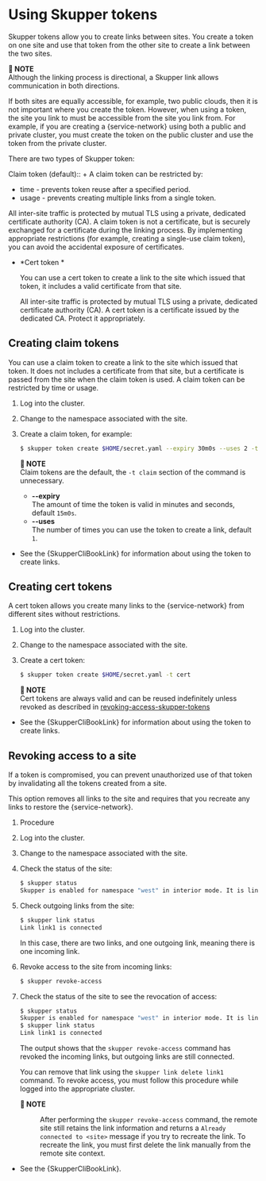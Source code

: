 # Using Skupper tokens

Skupper tokens allow you to create links between sites.
You create a token on one site and use that token from the other site to create a link between the two sites.

**📌 NOTE**\
Although the linking process is directional, a Skupper link allows communication in both directions.

If both sites are equally accessible, for example, two public clouds, then it is not important where you create the token.
However, when using a token, the site you link to must be accessible from the site you link from.
For example, if you are creating a {service-network} using both a public and private cluster, you must create the token on the public cluster and use the token from the private cluster.

There are two types of Skupper token:

Claim token (default):: 
+
A claim token can be restricted by:

* time - prevents token reuse after a specified period.
* usage - prevents creating multiple links from a single token.

All inter-site traffic is protected by mutual TLS using a private, dedicated certificate authority (CA).
A claim token is not a certificate, but is securely exchanged for a certificate during the linking process.
By implementing appropriate restrictions (for example, creating a single-use claim token), you can avoid the accidental exposure of certificates.

* *Cert token *

  You can use a cert token to create a link to the site which issued that token, it includes a valid certificate from that site.

  All inter-site traffic is protected by mutual TLS using a private, dedicated certificate authority (CA).
  A cert token is a certificate issued by the dedicated CA.
  Protect it appropriately.

## Creating claim tokens

You can use a claim token to create a link to the site which issued that token.
It does not includes a certificate from that site, but a certificate is passed from the site when the claim token is used.
A claim token can be restricted by time or usage.

1. Log into the cluster.
2. Change to the namespace associated with the site.
3. Create a claim token, for example:

   ```bash
   $ skupper token create $HOME/secret.yaml --expiry 30m0s --uses 2 -t claim
   ```

   **📌 NOTE**\
   Claim tokens are the default, the `-t claim` section of the command is unnecessary.

   * **--expiry**\
   The amount of time the token is valid in minutes and seconds, default `15m0s`.
   * **--uses**\
   The number of times you can use the token to create a  link, default `1`.

* See the {SkupperCliBookLink} for information about using the token to create links.

## Creating cert tokens

A cert token allows you create many links to the {service-network} from different sites without restrictions.

1. Log into the cluster.
2. Change to the namespace associated with the site.
3. Create a cert token:

   ```bash
   $ skupper token create $HOME/secret.yaml -t cert
   ```

   **📌 NOTE**\
   Cert tokens are always valid and can be reused indefinitely unless revoked as described in [revoking-access-skupper-tokens](#revoking-access-skupper-tokens)

* See the {SkupperCliBookLink} for information about using the token to create links.

## Revoking access to a site

If a token is compromised, you can prevent unauthorized use of that token by invalidating  all the tokens created from a site.

This option removes all links to the site and requires that you recreate any links to restore the {service-network}.

1. Procedure
2. Log into the cluster.
3. Change to the namespace associated with the site.
4. Check the status of the site:

   ```bash
   $ skupper status
   Skupper is enabled for namespace "west" in interior mode. It is linked to 2 other sites.
   ```
5. Check outgoing links from the site:

   ```bash
   $ skupper link status
   Link link1 is connected
   ```

   In this case, there are two links, and one outgoing link, meaning there is one incoming link.
6. Revoke access to the site from incoming links:

   ```bash
   $ skupper revoke-access
   ```
7. Check the status of the site to see the revocation of access:

   ```bash
   $ skupper status
   Skupper is enabled for namespace "west" in interior mode. It is linked to 1 other site.
   $ skupper link status
   Link link1 is connected
   ```

   The output shows that the `skupper revoke-access` command has revoked the incoming links, but outgoing links are still connected.

   You can remove that link using the `skupper link delete link1` command.
   To revoke access, you must follow this procedure while logged into the appropriate cluster.

   <dl><dt><strong>📌 NOTE</strong></dt><dd>

   After performing the `skupper revoke-access` command, the remote site still retains the link information and returns a `Already connected to <site>` message if you try to recreate the link.
   To recreate the link, you must first delete the link manually from the remote site context.
   </dd></dl>

* See the {SkupperCliBookLink}.

